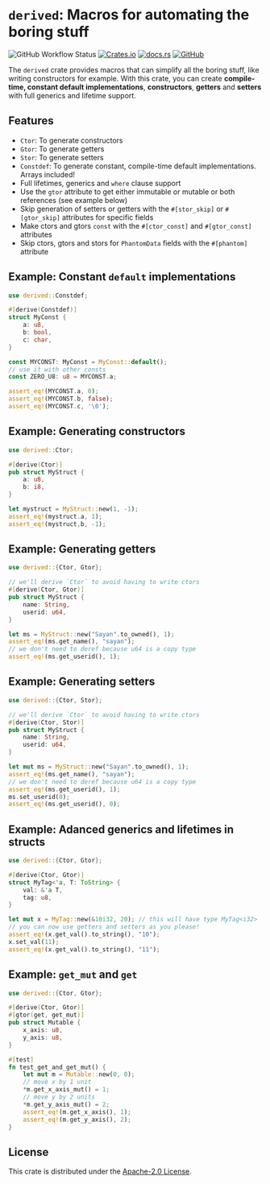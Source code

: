 # `derived`: Macros for automating the boring stuff

![GitHub Workflow Status](https://img.shields.io/github/workflow/status/ohsayan/derived/Test?style=flat-square) [![Crates.io](https://img.shields.io/crates/v/derived?style=flat-square)](https://crates.io/crates/derived) [![docs.rs](https://img.shields.io/docsrs/derived?style=flat-square)](https://docs.rs/derived) [![GitHub](https://img.shields.io/github/license/ohsayan/derived?style=flat-square)](./LICENSE)

The `derived` crate provides macros that can simplify all the boring stuff, like writing constructors for example. With this crate, you can create **compile-time, constant default implementations**, **constructors**, **getters** and
**setters** with full generics and lifetime support.

## Features

- `Ctor`: To generate constructors
- `Gtor`: To generate getters
- `Stor`: To generate setters
- `Constdef`: To generate constant, compile-time default implementations. Arrays included!
- Full lifetimes, generics and `where` clause support
- Use the `gtor` attribute to get either immutable or mutable or both references (see example below)
- Skip generation of setters or getters with the `#[stor_skip]` or `#[gtor_skip]` attributes for
  specific fields
- Make ctors and gtors `const` with the `#[ctor_const]` and `#[gtor_const]` attributes
- Skip ctors, gtors and stors for `PhantomData` fields with the `#[phantom]` attribute

## Example: Constant `default` implementations

```rust
use derived::Constdef;

#[derive(Constdef)]
struct MyConst {
    a: u8,
    b: bool,
    c: char,
}

const MYCONST: MyConst = MyConst::default();
// use it with other consts
const ZERO_U8: u8 = MYCONST.a;

assert_eq!(MYCONST.a, 0);
assert_eq!(MYCONST.b, false);
assert_eq!(MYCONST.c, '\0');
```

## Example: Generating constructors

```rust
use derived::Ctor;

#[derive(Ctor)]
pub struct MyStruct {
    a: u8,
    b: i8,
}

let mystruct = MyStruct::new(1, -1);
assert_eq!(mystruct.a, 1);
assert_eq!(mystruct,b, -1);
```

## Example: Generating getters

```rust
use derived::{Ctor, Gtor};

// we'll derive `Ctor` to avoid having to write ctors
#[derive(Ctor, Gtor)]
pub struct MyStruct {
    name: String,
    userid: u64,
}

let ms = MyStruct::new("Sayan".to_owned(), 1);
assert_eq!(ms.get_name(), "sayan");
// we don't need to deref because u64 is a copy type
assert_eq!(ms.get_userid(), 1);
```

## Example: Generating setters

```rust
use derived::{Ctor, Stor};

// we'll derive `Ctor` to avoid having to write ctors
#[derive(Ctor, Stor)]
pub struct MyStruct {
    name: String,
    userid: u64,
}

let mut ms = MyStruct::new("Sayan".to_owned(), 1);
assert_eq!(ms.get_name(), "sayan");
// we don't need to deref because u64 is a copy type
assert_eq!(ms.get_userid(), 1);
ms.set_userid(0);
assert_eq!(ms.get_userid(), 0);
```

## Example: Adanced generics and lifetimes in structs

```rust
use derived::{Ctor, Gtor};

#[derive(Ctor, Gtor)]
struct MyTag<'a, T: ToString> {
    val: &'a T,
    tag: u8,
}

let mut x = MyTag::new(&10i32, 20); // this will have type MyTag<i32>
// you can now use getters and setters as you please!
assert_eq!(x.get_val().to_string(), "10");
x.set_val(11);
assert_eq!(x.get_val().to_string(), "11");
```

## Example: `get_mut` and `get`

```rust
use derived::{Ctor, Gtor};

#[derive(Ctor, Gtor)]
#[gtor(get, get_mut)]
pub struct Mutable {
    x_axis: u8,
    y_axis: u8,
}

#[test]
fn test_get_and_get_mut() {
    let mut m = Mutable::new(0, 0);
    // move x by 1 unit
    *m.get_x_axis_mut() = 1;
    // move y by 2 units
    *m.get_y_axis_mut() = 2;
    assert_eq!(m.get_x_axis(), 1);
    assert_eq!(m.get_y_axis(), 2);
}
```

## License

This crate is distributed under the [Apache-2.0 License](./LICENSE).
